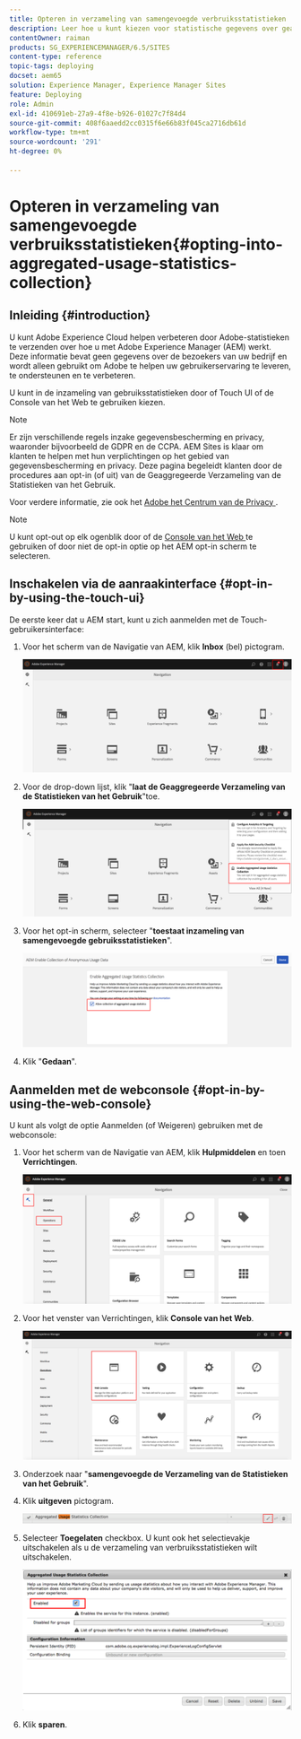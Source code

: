 ```yaml
---
title: Opteren in verzameling van samengevoegde verbruiksstatistieken
description: Leer hoe u kunt kiezen voor statistische gegevens over geaggregeerd gebruik.
contentOwner: raiman
products: SG_EXPERIENCEMANAGER/6.5/SITES
content-type: reference
topic-tags: deploying
docset: aem65
solution: Experience Manager, Experience Manager Sites
feature: Deploying
role: Admin
exl-id: 410691eb-27a9-4f8e-b926-01027c7f84d4
source-git-commit: 408f6aaedd2cc0315f6e66b83f045ca2716db61d
workflow-type: tm+mt
source-wordcount: '291'
ht-degree: 0%

---
```


# Opteren in verzameling van samengevoegde verbruiksstatistieken{#opting-into-aggregated-usage-statistics-collection}

## Inleiding {#introduction}

U kunt Adobe Experience Cloud helpen verbeteren door Adobe-statistieken te verzenden over hoe u met Adobe Experience Manager (AEM) werkt. Deze informatie bevat geen gegevens over de bezoekers van uw bedrijf en wordt alleen gebruikt om Adobe te helpen uw gebruikerservaring te leveren, te ondersteunen en te verbeteren.

U kunt in de inzameling van gebruiksstatistieken door of Touch UI of de Console van het Web te gebruiken kiezen.

>[!NOTE]
>
>Er zijn verschillende regels inzake gegevensbescherming en privacy, waaronder bijvoorbeeld de GDPR en de CCPA. AEM Sites is klaar om klanten te helpen met hun verplichtingen op het gebied van gegevensbescherming en privacy. Deze pagina begeleidt klanten door de procedures aan opt-in (of uit) van de Geaggregeerde Verzameling van de Statistieken van het Gebruik.
>
>Voor verdere informatie, zie ook het [ Adobe het Centrum van de Privacy ](https://www.adobe.com/privacy.html).

>[!NOTE]
>
>U kunt opt-out op elk ogenblik door of de [ Console van het Web ](/help/sites-deploying/opt-in-aggregated-usage-statistics.md#opt-in-by-using-the-web-console) te gebruiken of door niet de opt-in optie op het AEM opt-in scherm te selecteren.

## Inschakelen via de aanraakinterface {#opt-in-by-using-the-touch-ui}

De eerste keer dat u AEM start, kunt u zich aanmelden met de Touch-gebruikersinterface:

1. Voor het scherm van de Navigatie van AEM, klik **Inbox** (bel) pictogram.

   ![ usage_statistics navigationscreen ](assets/usage_statisticsnavigationscreen.png)

1. Voor de drop-down lijst, klik &quot;**laat de Geaggregeerde Verzameling van de Statistieken van het Gebruik**&quot;toe.

   ![ usage_statistics navigationscreen2 ](assets/usage_statisticsnavigationscreen2.png)

1. Voor het opt-in scherm, selecteer &quot;**toestaat inzameling van samengevoegde gebruiksstatistieken**&quot;.

   ![ usage_statistical sopt-inscreen ](assets/usage_statisticsopt-inscreen.png)

1. Klik &quot;**Gedaan**&quot;.

## Aanmelden met de webconsole {#opt-in-by-using-the-web-console}

U kunt als volgt de optie Aanmelden (of Weigeren) gebruiken met de webconsole:

1. Voor het scherm van de Navigatie van AEM, klik **Hulpmiddelen** en toen **Verrichtingen**.

   ![ usage_statistics sopsdashboard ](assets/usage_statisticsopsdashboard.png)

1. Voor het venster van Verrichtingen, klik **Console van het Web**.

   ![ usage_statistics webconsole ](assets/usage_statisticswebconsole.png)

1. Onderzoek naar &quot;**samengevoegde de Verzameling van de Statistieken van het Gebruik**&quot;.
1. Klik **uitgeven** pictogram.

   ![ usage_statistical scollectionedit ](assets/usage_statisticscollectionedit.png)

1. Selecteer **Toegelaten** checkbox. U kunt ook het selectievakje uitschakelen als u de verzameling van verbruiksstatistieken wilt uitschakelen.

   ![ usage_statisticalSelect ](assets/usage_statisticsselect.png)

1. Klik **sparen**.
